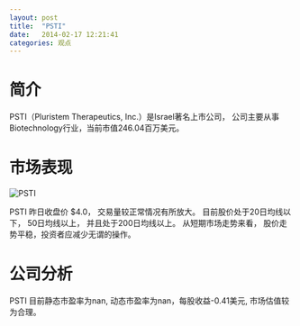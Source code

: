 ```yaml
---
layout: post
title:  "PSTI"
date:   2014-02-17 12:21:41
categories: 观点
---
```


# 简介
PSTI（Pluristem Therapeutics, Inc.）是Israel著名上市公司，
公司主要从事Biotechnology行业，当前市值246.04百万美元。

# 市场表现

![PSTI](http://finviz.com/chart.ashx?t=PSTI&ty=c&ta=1&p=d&s=l)

PSTI 昨日收盘价 $4.0，
交易量较正常情况有所放大。
目前股价处于20日均线以下，
50日均线以上，
并且处于200日均线以上。
从短期市场走势来看，
股价走势平稳，投资者应减少无谓的操作。

# 公司分析
PSTI 目前静态市盈率为nan, 动态市盈率为nan，每股收益-0.41美元,
市场估值较为合理。
